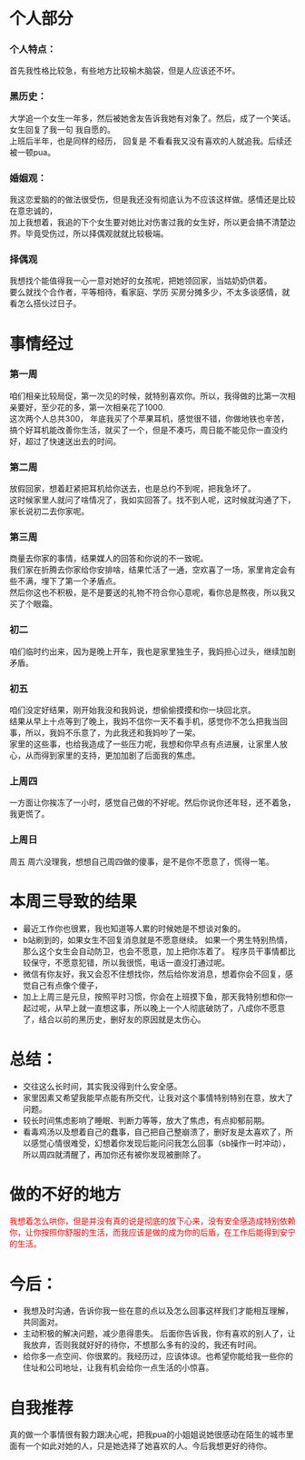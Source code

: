 # 个人部分
### 个人特点：
首先我性格比较急，有些地方比较榆木脑袋，但是人应该还不坏。


### 黑历史：
大学追一个女生一年多，然后被她舍友告诉我她有对象了。然后，成了一个笑话。  女生回复了我一句 我自愿的。<br>
上班后半年，也是同样的经历， 回复是 不看看我又没有喜欢的人就追我。后续还被一顿pua。


### 婚姻观：
我这恋爱脑的的做法很受伤，但是我还没有彻底认为不应该这样做。感情还是比较在意忠诚的，<br>
加上我想着，我追的下个女生要对她比对伤害过我的女生好，所以更会搞不清楚边界。毕竟受伤过，所以择偶观就就比较极端。

### 择偶观
我想找个能值得我一心一意对她好的女孩呢，把她领回家，当姑奶奶供着。<br>
要么就找个合作者，平等相待，看家庭、学历 买房分摊多少，不太多谈感情，就看怎么搭伙过日子。



# 事情经过
### 第一周
咱们相亲比较局促，第一次见的时候，就特别喜欢你。所以，我得做的比第一次相亲要好，至少花的多，第一次相亲花了1000.<br>
这次两个人总共300， 年底我买了个苹果耳机，感觉很不错，你做地铁也辛苦，搞个好耳机能改善你生活，就买了一个，但是不凑巧，周日能不能见你一直没约好，超过了快速送出去的时间。

### 第二周
放假回家，想着赶紧把耳机给你送去，也是总约不到呢，把我急坏了。<br>
这时候家里人就问了啥情况了，我如实回答了。找不到人呢，这时候就沟通了下，家长说初二去你家呢。

### 第三周
商量去你家的事情，结果媒人的回答和你说的不一致呢。 <br>
我们家在折腾去你家给你安排啥，结果忙活了一通，空欢喜了一场，家里肯定会有些不满，埋下了第一个矛盾点。<br>
然后你这也不积极，是不是要送的礼物不符合你心意呢，看你总是熬夜，所以我又买了个眼霜。

### 初二
咱们临时约出来，因为是晚上开车，我也是家里独生子，我妈担心过头，继续加剧矛盾。

### 初五
咱们没定好结果，刚开始我没和我妈说，想偷偷摸摸和你一块回北京。 <br>
结果从早上十点等到了晚上，我妈不信你一天不看手机，感觉你不怎么把我当回事，所以，我妈不乐意了，为此我还和我妈吵了一架。<br>
家里的这些事，也给我造成了一些压力呢，我想和你早点有点进展，让家里人放心，从而得到家里的支持，更加加剧了后面我的焦虑。


### 上周四
一方面让你挨冻了一小时，感觉自己做的不好呢。然后你说你还年轻，还不着急，我更慌了。

### 上周日
周五 周六没理我，想想自己周四做的傻事，是不是你不愿意了，慌得一笔。

# 本周三导致的结果
* 最近工作你也很累，我也知道等人累的时候她是不想谈对象的。
* b站刷到的，如果女生不回复消息就是不愿意继续。 如果一个男生特别热情，那么这个女生会自动防卫，也会不愿意，加上把你冻着了。 程序员干事情都比较保守，不愿意犯错，所以我很慌，电话一直没打通过呢。
* 微信有你友好，我又会忍不住想找你，然后给你发消息，想着你会不回复，感觉自己有点像个傻子，
* 加上上周三是元旦，按照平时习惯，你会在上班摸下鱼，那天我特别想和你一起过呢，从早上就一直想这事，所以晚上一个人彻底破防了，八成你不愿意了，结合以前的黑历史，删好友的原因就是太伤心。



# 总结：
* 交往这么长时间，其实我没得到什么安全感。
* 家里因素又希望我能早点能有所交代，让我对这个事情特别特别在意，放大了问题。
* 较长时间焦虑影响了睡眠、判断力等等，放大了焦虑，有点抑郁前期。
* 看毒鸡汤以及想着自己的蠢事，自己把自己整崩溃了，删好友是太喜欢了，所以感觉心情很难受，幻想着你发现后能问问我怎么回事（sb操作一时冲动），所以周四就清醒了，再加你还有被你发现被删除了。

# 做的不好的地方
<span style="color: red;">我想着怎么哄你，但是并没有真的说是彻底的放下心来，没有安全感造成特别依赖你，让你按照你舒服的生活，而我应该是做的成为你的后盾，在工作后能得到安宁的生活。</span>

# 今后： 
* 我想及时沟通，告诉你我一些在意的点以及怎么回事这样我们才能相互理解，共同面对。
* 主动积极的解决问题，减少患得患失。 后面你告诉我，你有喜欢的别人了，让我放弃，否则我就好好的待你，不想那么多有的没的，我还有时间。
* 给你多一点空间、你很累的。我经历过，应该体谅。也希望你能给我一些你的住址和公司地址，让我有机会给你一点生活的小惊喜。

# 自我推荐
真的做一个事情很有毅力跟决心呢，把我pua的小姐姐说她很感动在陌生的城市里面有一个如此对她的人，只是她选择了她喜欢的人。今后我想更好的待你。


